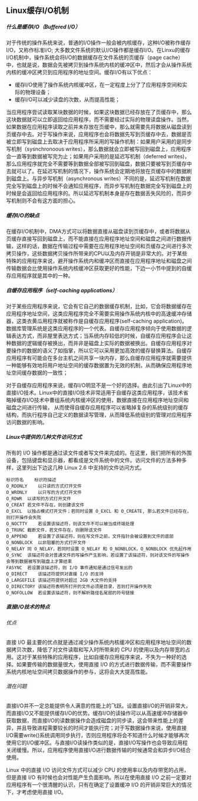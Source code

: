## Linux缓存I/O机制

##### 什么是缓存I/O（Buffered I/O）
对于传统的操作系统来说，普通的I/O操作一般会被内核缓存，这种I/O被称作缓存I/O，又称作标准I/O;
大多数文件系统的默认I/O操作都是缓存I/O。在Linxu的缓存I/O机制中，操作系统会将I/O的数据缓存在文件系统的页缓存（page cache）中，也就是说，数据会先被拷贝到操作系统内核的缓冲区中，然后才会从操作系统内核的缓冲区拷贝到应用程序的地址空间。缓存I/O有以下优点：
-  缓存I/O使用了操作系统内核缓冲区，在一定程度上分了了应用程序空间和实际的物理设备；
-  缓存I/O可以减少读盘的次数，从而提高性能；

当应用程序尝试读取某块数据的时候，如果这块数据已经存放在了页缓存中，那么这块数据就可以立即返回给应用程序，而不需要经过实际的物理读盘操作。当然，如果数据在应用程序读取之前并未存放在页缓中，那么就需要先将数据从磁盘读到页缓存中去。对于写操作来说，应用程序也会将数据先写到页缓存中去，数据是否被立即写到磁盘上去取决于应用程序所采用的写操作机制：如果用户采用的是同步写机制（sysnchronoous writes），那么数据就会立即被写回到磁盘上，应用程序会一直等到数据被写完为止；如果用户采用的是延迟写机制（deferred writes)，那么应用程序就完全不需要等到数据全部被写回到磁盘，数据只要被写到页缓存中去就可以了。在延迟写机制的情况下，操作系统会定期地将放在页缓存中的数据刷到磁盘上。与异步写机制（asynchronous writes）不同的是，延迟写机制在数据完全写到磁盘上的时候不会通知应用程序，而异步写机制在数据完全写到磁盘上的时候是会返回给应用程序的。所以延迟写机制本身是存在数据丢失风险的，而异步写机制则不会有这方面的担心。

##### 缓存I/O的缺点
在缓存I/O机制中，DMA方式可以将数据直接从磁盘读到页缓存中，或者将数据从页缓存直接写回到磁盘上，而不能直接在应用程序地址空间和磁盘之间进行数据传输，这样的话，数据在传输过程中需要在应用程序地址空间和页缓存之间进行多次拷贝操作，这些数据拷贝操作所带来的CPU以及内存开销是非常大的。对于某些特殊的应用程序来说，避开操作系统内和缓冲区而直接在应用程序地址和磁盘之间传输数据会比使用操作系统内核缓冲区获取更好的性能，下边一小节中提到的自缓存应用程序就是其中的一种。

##### 自缓存应用程序（self-caching applications）
对于某些应用程序来说，它会有它自己的数据缓存机制，比如，它会将数据缓存在应用程序地址空间，这类应用程序完全不需要实用操作系统内核中的高速缓冲存储器，这类衣黄瓜用程序就被称作是自缓存应用程序(self-caching application)。数据库管理系统是这类应用程序的一个代表。自缓存应用程序倾向于使用数据的逻辑表达方式，而非屋里表达方式；当系统内存较低的时候，自缓存应用程序会让这种数据的逻辑缓存被换出，而并非是磁盘上实际的数据被换出。自缓存应用程序对要操作的数据的语义了如指掌，所以它可以采用更加高效的缓存替换算法。自缓存应用程序有可能会在多台主机之间共享一块内存，那么自缓存应用程序就需要提供一种能够有效地将用户地址空间的缓存数据置为无效的机制，从而确保应用程序地址空间缓存数据的一致性；

对于自缓存应用程序来说，缓存I/O明显不是一个好的选择。由此引出了Linux中的直接I/O技术。Linux中的直接I/O技术非常适用于自缓存这类应用程序，该技术省略掉缓存I/O技术中曹组系统内核缓冲区的使用，数据直接在应用程序地址空间和磁盘之间进行传输， 从而使得自缓存应用程序可以省略掉复杂的系统级别的缓存结构，而执行程序自己定义的数据读写管理，从而降低系统级别的管理对应用程序访问数据的影响。

##### Linux中提供的几种文件访问方式

所有的 I/O 操作都是通过读文件或者写文件来完成的。在这里，我们把所有的外围设备，包括键盘和显示器，都看成是文件系统中的文件。访问文件的方法多种多样，这里列出下边这几种 Linux 2.6 中支持的文件访问方式。
```
标识符名	标识符描述
O_RDONLY	以只读的方式打开文件
O_WRONLY	以只写的方式打开文件
O_RDWR	以读写的方式打开文件
O_CREAT	若文件不存在，则创建该文件
O_EXCL	以独占模式打开文件；若同时设置 O_EXCL 和 O_CREATE, 那么若文件已经存在，则打开操作会失败
O_NOCTTY	若设置该描述符，则该文件不可以被当成终端处理
O_TRUNC	截断文件，若文件存在，则删除该文件
O_APPEND	若设置了该描述符，则在写文件之前，文件指针会被设置到文件的底部
O_NONBLOCK	以非阻塞的方式打开文件
O_NELAY	同 O_NELAY，若同时设置 O_NELAY 和 O_NONBLOCK，O_NONBLOCK 优先起作用
O_SYNC	该描述符会对普通文件的写操作产生影响，若设置了该描述符，则对该文件的写操作会等到数据被写到磁盘上才算结束
FASYNC	若设置该描述符，则 I/O 事件通知是通过信号发出的
O_DIRECT	该描述符提供对直接 I/O 的支持
O_LARGEFILE	该描述符提供对超过 2GB 大文件的支持
O_DIRECTORY	该描述符表明所打开的文件必须是目录，否则打开操作失败
O_NOFOLLOW	若设置该描述符，则不解析路径名尾部的符号链接
```

##### 直接I/O技术的特点
###### 优点
直接 I/O 最主要的优点就是通过减少操作系统内核缓冲区和应用程序地址空间的数据拷贝次数，降低了对文件读取和写入时所带来的 CPU 的使用以及内存带宽的占用。这对于某些特殊的应用程序，比如自缓存应用程序来说，不失为一种好的选择。如果要传输的数据量很大，使用直接 I/O 的方式进行数据传输，而不需要操作系统内核地址空间拷贝数据操作的参与，这将会大大提高性能。

###### 潜在问题
直接I/O并不一定总能提供令人满意的性能上的飞跃。设置直接I/O的开销非常大，而直接I/O又不能提供缓存I/O的优势。缓存I/O的读操作可以从高速缓冲存储器中获取数据，而直接I/O的读数据操作会造成磁盘的同步读，这会带来性能上的差异，并且导致进程需要较长的时间才能执行完；对于写数据操作来说，使用直接I/O需要write()系统调用同步执行，否则应用程序将会不知道什么时候才能够再次使用它的I/O缓冲区。与直接I/O读操作类似的是，直接I/O写操作也会导致应用程关闭缓慢。所以，应用程序使用直接I/O进行数据传输的时候通常会和异步I/O结合使用。

Linux 中的直接 I/O 访问文件方式可以减少 CPU 的使用率以及内存带宽的占用，但是直接 I/O 有时候也会对性能产生负面影响。所以在使用直接 I/O 之前一定要对应用程序有一个很清醒的认识，只有在确定了设置缓冲 I/O 的开销非常巨大的情况下，才考虑使用直接 I/O。